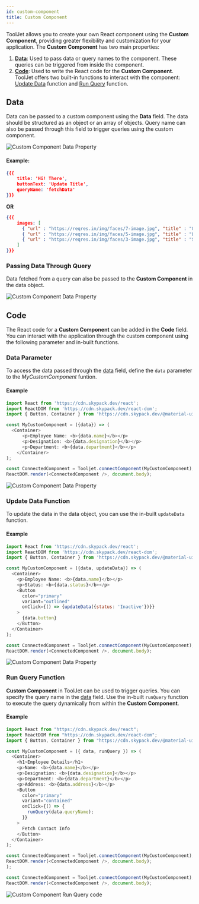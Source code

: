 ```yaml
---
id: custom-component
title: Custom Component
---
```


ToolJet allows you to create your own React component using the **Custom Component**, providing greater flexibility and customization for your application. The **Custom Component** has two main properties:

1. **[Data](#data)**: Used to pass data or query names to the component. These queries can be triggered from inside the component.
2. **[Code](#code)**: Used to write the React code for the **Custom Component**. ToolJet offers two built-in functions to interact with the component: [Update Data](#update-data-function) function and [Run Query](#run-query-function) function.


## Data

Data can be passed to a custom component using the **Data** field. The data should be structured as an object or an array of objects. Query name can also be passed through this field to trigger queries using the custom component.

<img className="screenshot-full" src="/img/widgets/custom-component/data.png" alt="Custom Component Data Property" />

#### Example:
```json
{{{ 
    title: 'Hi! There', 
    buttonText: 'Update Title',
    queryName: 'fetchData'
}}}
```
**OR**
```json
{{{ 
    images: [ 
      { "url" : "https://reqres.in/img/faces/7-image.jpg", "title" : "Olivia"}, 
      { "url" : "https://reqres.in/img/faces/5-image.jpg", "title" : "Liam"}, 
      { "url" : "https://reqres.in/img/faces/3-image.jpg", "title" : "Sophia"}
    ]
}}}
```

### Passing Data Through Query

Data fetched from a query can also be passed to the **Custom Component** in the data object.

<img className="screenshot-full" src="/img/widgets/custom-component/query-data.png" alt="Custom Component Data Property" />


## Code

The React code for a **Custom Component** can be added in the **Code** field. You can interact with the application through the custom component using the following parameter and in-built functions.

### Data Parameter

To access the data passed through the [data](#data) field, define the `data` parameter to the *MyCustomComponent* funtion.

#### Example

```js
import React from 'https://cdn.skypack.dev/react';
import ReactDOM from 'https://cdn.skypack.dev/react-dom';
import { Button, Container } from 'https://cdn.skypack.dev/@material-ui/core';

const MyCustomComponent = ({data}) => (
  <Container>
      <p>Employee Name: <b>{data.name}</b></p>
      <p>Designation: <b>{data.designation}</b></p>
      <p>Department: <b>{data.department}</b></p>
    </Container>
);

const ConnectedComponent = Tooljet.connectComponent(MyCustomComponent);
ReactDOM.render(<ConnectedComponent />, document.body);
```

<img className="screenshot-full" src="/img/widgets/custom-component/data-prop.png" alt="Custom Component Data Property" />

### Update Data Function

To update the data in the data object, you can use the in-built `updateData` function.

#### Example

```js
import React from 'https://cdn.skypack.dev/react';
import ReactDOM from 'https://cdn.skypack.dev/react-dom';
import { Button, Container } from 'https://cdn.skypack.dev/@material-ui/core';

const MyCustomComponent = ({data, updateData}) => (
  <Container>
    <p>Employee Name: <b>{data.name}</b></p>
    <p>Status: <b>{data.status}</b></p>
    <Button
      color="primary"
      variant="outlined"
      onClick={() => {updateData({status: 'Inactive'})}}
    >
      {data.button}
    </Button>
  </Container>
);

const ConnectedComponent = Tooljet.connectComponent(MyCustomComponent);
ReactDOM.render(<ConnectedComponent />, document.body);
```

<img className="screenshot-full" src="/img/widgets/custom-component/update-data.png" alt="Custom Component Data Property" />

### Run Query Function

**Custom Component** in ToolJet can be used to trigger queries. You can specify the query name in the [data](#data) field. Use the in-built `runQuery` function to execute the query dynamically from within the **Custom Component**.

#### Example

```js
import React from "https://cdn.skypack.dev/react";
import ReactDOM from "https://cdn.skypack.dev/react-dom";
import { Button, Container } from "https://cdn.skypack.dev/@material-ui/core";

const MyCustomComponent = ({ data, runQuery }) => (
  <Container>
    <h1>Employee Details</h1>
    <p>Name: <b>{data.name}</b></p>
    <p>Designation: <b>{data.designation}</b></p>
    <p>Department: <b>{data.department}</b></p>
    <p>Address: <b>{data.address}</b></p>
    <Button
      color="primary"
      variant="contained"
      onClick={() => {
        runQuery(data.queryName);
      }}
    >
      Fetch Contact Info
    </Button>
  </Container>
);

const ConnectedComponent = Tooljet.connectComponent(MyCustomComponent);
ReactDOM.render(<ConnectedComponent />, document.body);
);

const ConnectedComponent = Tooljet.connectComponent(MyCustomComponent);
ReactDOM.render(<ConnectedComponent />, document.body);
```

<img className="screenshot-full" src="/img/widgets/custom-component/run-query.png" alt="Custom Component Run Query code" />
